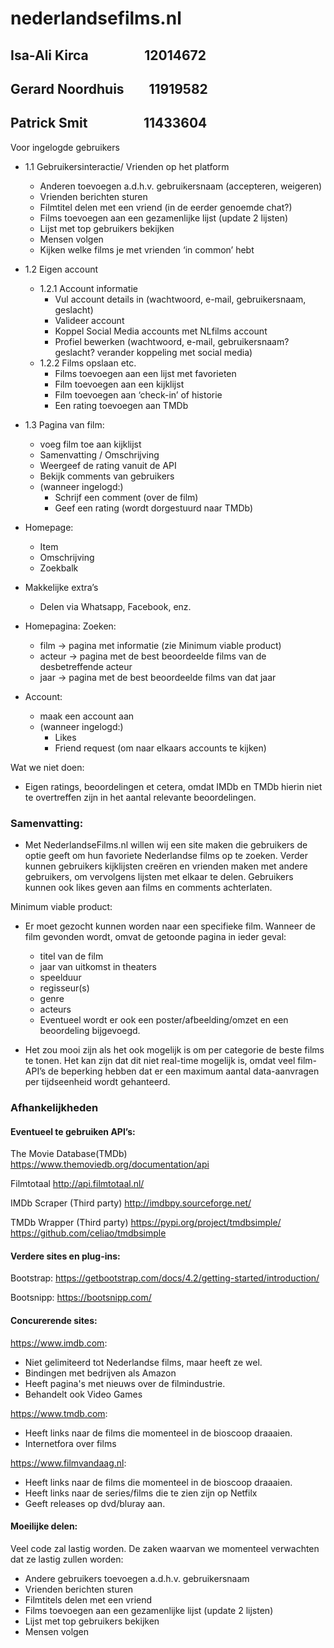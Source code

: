 # nederlandsefilms.nl
## Isa-Ali Kirca &nbsp;&nbsp;&nbsp;&nbsp;&nbsp;&nbsp;&nbsp;&nbsp;&nbsp;&nbsp;&nbsp;&nbsp;&nbsp;&nbsp;&nbsp;&nbsp; 12014672
## Gerard Noordhuis &nbsp;&nbsp;&nbsp;&nbsp;&nbsp;&nbsp; 11919582
## Patrick Smit &nbsp;&nbsp;&nbsp;&nbsp;&nbsp;&nbsp;&nbsp;&nbsp;&nbsp;&nbsp;&nbsp;&nbsp;&nbsp;&nbsp;&nbsp;&nbsp; 11433604

Voor ingelogde gebruikers
  * 1.1 Gebruikersinteractie/ Vrienden op het platform
    * Anderen toevoegen a.d.h.v. gebruikersnaam (accepteren, weigeren)
    * Vrienden berichten sturen
    * Filmtitel delen met een vriend (in de eerder genoemde chat?)
    * Films toevoegen aan een gezamenlijke lijst (update 2 lijsten)  
    * Lijst met top gebruikers bekijken 
    * Mensen volgen
    * Kijken welke films je met vrienden ‘in common’ hebt


* 1.2 Eigen account
  * 1.2.1 Account informatie
    * Vul account details in (wachtwoord, e-mail, gebruikersnaam, geslacht)
    * Valideer account
    * Koppel Social Media accounts met NLfilms account
    * Profiel bewerken (wachtwoord, e-mail, gebruikersnaam? geslacht? verander koppeling met social media)
  * 1.2.2 Films opslaan etc.
    * Films toevoegen aan een lijst met favorieten
    * Film toevoegen aan een kijklijst
    * Film toevoegen aan ‘check-in’ of historie
    * Een rating toevoegen aan TMDb

* 1.3 Pagina van film:
  * voeg film toe aan kijklijst
  * Samenvatting / Omschrijving
  * Weergeef de rating vanuit de API
  * Bekijk comments van gebruikers
  * (wanneer ingelogd:)
    * Schrijf een comment (over de film)
    * Geef een rating (wordt dorgestuurd naar TMDb)


* Homepage:
  * Item
  * Omschrijving
  * Zoekbalk


* Makkelijke extra’s
  * Delen via Whatsapp, Facebook, enz.


* Homepagina: Zoeken:
  * film → pagina met informatie (zie Minimum viable product)
  * acteur → pagina met de best beoordeelde films van de desbetreffende acteur
  * jaar → pagina met de best beoordeelde films van dat jaar


* Account:
  * maak een account aan
  * (wanneer ingelogd:)
    * Likes
    * Friend request (om naar elkaars accounts te kijken)



Wat we niet doen: 
  * Eigen ratings, beoordelingen et cetera, omdat IMDb en TMDb hierin niet te overtreffen zijn in het aantal relevante beoordelingen.

### Samenvatting:

  * Met NederlandseFilms.nl willen wij een site maken die gebruikers de optie geeft om hun favoriete Nederlandse films op te zoeken. Verder kunnen gebruikers kijklijsten creëren en vrienden maken met andere gebruikers, om vervolgens lijsten met elkaar te delen. Gebruikers kunnen ook likes geven aan films en comments achterlaten.


Minimum viable product:
  * Er moet gezocht kunnen worden naar een specifieke film. Wanneer de film gevonden wordt, omvat de getoonde pagina in ieder geval:
    * titel van de film
    * jaar van uitkomst in theaters
    * speelduur
    * regisseur(s)
    * genre
    * acteurs
    * Eventueel wordt er ook een poster/afbeelding/omzet en een beoordeling bijgevoegd.

  * Het zou mooi zijn als het ook mogelijk is om per categorie de beste films te tonen. Het kan zijn dat  dit niet real-time mogelijk is, omdat veel film-API’s de beperking hebben dat er een maximum aantal data-aanvragen per tijdseenheid wordt gehanteerd. 

### Afhankelijkheden
#### Eventueel te gebruiken API’s:

The Movie Database(TMDb)
https://www.themoviedb.org/documentation/api 

Filmtotaal
http://api.filmtotaal.nl/ 

IMDb Scraper (Third party)
http://imdbpy.sourceforge.net/

TMDb Wrapper (Third party)
https://pypi.org/project/tmdbsimple/ 
https://github.com/celiao/tmdbsimple

#### Verdere sites en plug-ins:

Bootstrap: 
https://getbootstrap.com/docs/4.2/getting-started/introduction/

Bootsnipp: 
https://bootsnipp.com/

#### Concurerende sites:

https://www.imdb.com:
 * Niet gelimiteerd tot Nederlandse films, maar heeft ze wel.
 * Bindingen met bedrijven als Amazon
 * Heeft pagina's met nieuws over de filmindustrie.
 * Behandelt ook Video Games
 
https://www.tmdb.com:
 * Heeft links naar de films die momenteel in de bioscoop draaaien.
 * Internetfora over films

 https://www.filmvandaag.nl:
  * Heeft links naar de films die momenteel in de bioscoop draaaien.
  * Heeft links naar de series/films die te zien zijn op Netfilx
  * Geeft releases op dvd/bluray aan.
  
 
#### Moeilijke delen:
Veel code zal lastig worden. De zaken waarvan we momenteel verwachten dat ze lastig zullen worden:
* Andere gebruikers toevoegen a.d.h.v. gebruikersnaam
* Vrienden berichten sturen
* Filmtitels delen met een vriend
* Films toevoegen aan een gezamenlijke lijst (update 2 lijsten)  
* Lijst met top gebruikers bekijken 
* Mensen volgen
